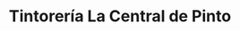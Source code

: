 ---
title: "Tintorería La Central de Pinto"
url: /pinto/tintoreria-la-central-de-pinto/
shop: Wäscherei
---